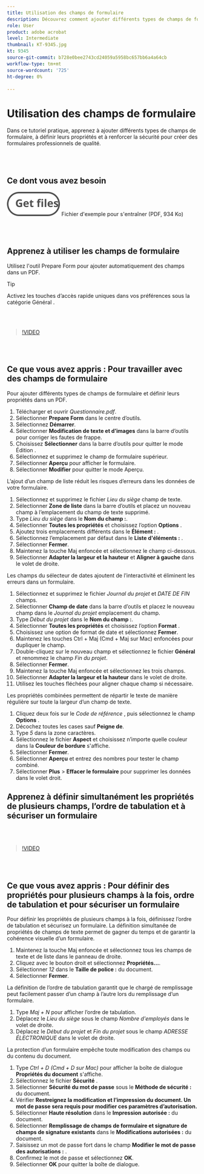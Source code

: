 ```yaml
---
title: Utilisation des champs de formulaire
description: Découvrez comment ajouter différents types de champs de formulaire, définir leurs propriétés et ajouter des options de sécurité pour créer des formulaires professionnels de haute qualité
role: User
product: adobe acrobat
level: Intermediate
thumbnail: KT-9345.jpg
kt: 9345
source-git-commit: b728e0bee2743cd24059a5958bc657bb6a4a64cb
workflow-type: tm+mt
source-wordcount: '725'
ht-degree: 0%

---
```


# Utilisation des champs de formulaire

Dans ce tutoriel pratique, apprenez à ajouter différents types de champs de formulaire, à définir leurs propriétés et à renforcer la sécurité pour créer des formulaires professionnels de qualité.

<br> 

## Ce dont vous avez besoin

[![Obtenir le fichier](../assets/Getfiles.svg)](../assets/Questionnaire.pdf)
Fichier d&#39;exemple pour s&#39;entraîner (PDF, 934 Ko)

<br> 

## Apprenez à utiliser les champs de formulaire

Utilisez l&#39;outil Prepare Form pour ajouter automatiquement des champs dans un PDF.

>[!TIP]
>
>Activez les touches d’accès rapide uniques dans vos préférences sous la catégorie Général .

<br> 

>[!VIDEO](https://video.tv.adobe.com/v/340084?hidetitle=true)

<br> 

## Ce que vous avez appris : Pour travailler avec des champs de formulaire

Pour ajouter différents types de champs de formulaire et définir leurs propriétés dans un PDF.

1. Télécharger et ouvrir *Questionnaire.pdf*.
1. Sélectionner **Prepare Form** dans le centre d’outils.
1. Sélectionnez **Démarrer**.
1. Sélectionner **Modification de texte et d’images** dans la barre d’outils pour corriger les fautes de frappe.
1. Choisissez **Sélectionner** dans la barre d’outils pour quitter le mode Édition .
1. Sélectionnez et supprimez le champ de formulaire supérieur.
1. Sélectionner **Aperçu** pour afficher le formulaire.
1. Sélectionner **Modifier** pour quitter le mode Aperçu.

L’ajout d’un champ de liste réduit les risques d’erreurs dans les données de votre formulaire.

1. Sélectionnez et supprimez le fichier *Lieu du siège* champ de texte.
1. Sélectionner **Zone de liste** dans la barre d’outils et placez un nouveau champ à l’emplacement du champ de texte supprimé.
1. Type *Lieu du siège* dans le **Nom du champ :**.
1. Sélectionner **Toutes les propriétés** et choisissez l’option **Options** .
1. Ajoutez trois emplacements différents dans le **Élément :** .
1. Sélectionnez l’emplacement par défaut dans le **Liste d&#39;éléments :** .
1. Sélectionner **Fermer**.
1. Maintenez la touche Maj enfoncée et sélectionnez le champ ci-dessous.
1. Sélectionner **Adapter la largeur et la hauteur** et **Aligner à gauche** dans le volet de droite.

Les champs du sélecteur de dates ajoutent de l’interactivité et éliminent les erreurs dans un formulaire.

1. Sélectionnez et supprimez le fichier *Journal du projet* et *DATE DE FIN* champs.
1. Sélectionner **Champ de date** dans la barre d’outils et placez le nouveau champ dans le *Journal du projet* emplacement du champ.
1. Type *Début du projet* dans le **Nom du champ :**.
1. Sélectionner **Toutes les propriétés** et choisissez l’option **Format** .
1. Choisissez une option de format de date et sélectionnez **Fermer**.
1. Maintenez les touches Ctrl + Maj (Cmd + Maj sur Mac) enfoncées pour dupliquer le champ.
1. Double-cliquez sur le nouveau champ et sélectionnez le fichier **Général** et renommez le champ *Fin du projet*.
1. Sélectionner **Fermer**.
1. Maintenez la touche Maj enfoncée et sélectionnez les trois champs.
1. Sélectionner **Adapter la largeur et la hauteur** dans le volet de droite.
1. Utilisez les touches fléchées pour aligner chaque champ si nécessaire.

Les propriétés combinées permettent de répartir le texte de manière régulière sur toute la largeur d’un champ de texte.

1. Cliquez deux fois sur le *Code de référence* , puis sélectionnez le champ **Options** .
1. Décochez toutes les cases sauf **Peigne de**.
1. Type *5* dans la zone caractères.
1. Sélectionnez le fichier **Aspect** et choisissez n’importe quelle couleur dans la **Couleur de bordure** s&#39;affiche.
1. Sélectionner **Fermer**.
1. Sélectionner **Aperçu** et entrez des nombres pour tester le champ combiné.
1. Sélectionner **Plus** > **Effacer le formulaire** pour supprimer les données dans le volet droit.

## Apprenez à définir simultanément les propriétés de plusieurs champs, l’ordre de tabulation et à sécuriser un formulaire

<br> 

>[!VIDEO](https://video.tv.adobe.com/v/340096?hidetitle=true)

<br> 

## Ce que vous avez appris : Pour définir des propriétés pour plusieurs champs à la fois, ordre de tabulation et pour sécuriser un formulaire

Pour définir les propriétés de plusieurs champs à la fois, définissez l’ordre de tabulation et sécurisez un formulaire. La définition simultanée de propriétés de champs de texte permet de gagner du temps et de garantir la cohérence visuelle d’un formulaire.

1. Maintenez la touche Maj enfoncée et sélectionnez tous les champs de texte et de liste dans le panneau de droite.
1. Cliquez avec le bouton droit et sélectionnez **Propriétés...**.
1. Sélectionner *12* dans le **Taille de police :** du document.
1. Sélectionner **Fermer**.

La définition de l’ordre de tabulation garantit que le chargé de remplissage peut facilement passer d’un champ à l’autre lors du remplissage d’un formulaire.

1. Type *Maj + N* pour afficher l’ordre de tabulation.
1. Déplacez le *Lieu du siège* sous le champ *Nombre d&#39;employés* dans le volet de droite.
1. Déplacez le *Début du projet* et *Fin du projet* sous le champ *ADRESSE ÉLECTRONIQUE* dans le volet de droite.

La protection d’un formulaire empêche toute modification des champs ou du contenu du document.

1. Type *Ctrl + D (Cmd + D sur Mac)* pour afficher la boîte de dialogue **Propriétés du document** s&#39;affiche.
1. Sélectionnez le fichier **Sécurité** .
1. Sélectionner **Sécurité du mot de passe** sous le **Méthode de sécurité :** du document.
1. Vérifier **Restreignez la modification et l’impression du document. Un mot de passe sera requis pour modifier ces paramètres d’autorisation.**
1. Sélectionner **Haute résolution** dans le **Impression autorisée :** du document.
1. Sélectionner **Remplissage de champs de formulaire et signature de champs de signature existants** dans le **Modifications autorisées :** du document.
1. Saisissez un mot de passe fort dans le champ **Modifier le mot de passe des autorisations :** .
1. Confirmez le mot de passe et sélectionnez **OK**.
1. Sélectionner **OK** pour quitter la boîte de dialogue.